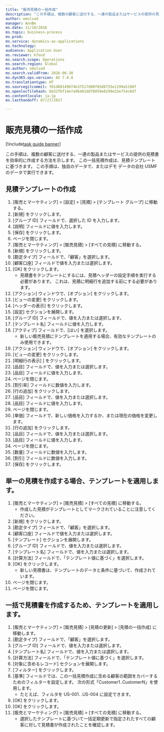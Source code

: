 ```yaml
--- 
title: "販売見積の一括作成"
description: "この手順は、複数の顧客に送付する、一連の製品またはサービスの提供の見積書を効率的に作成する方法を示します。"
author: omulvad
manager: AnnBe
ms.date: 11/10/2016
ms.topic: business-process
ms.prod: 
ms.service: dynamics-ax-applications
ms.technology: 
audience: Application User
ms.reviewer: kfend
ms.search.scope: Operations
ms.search.region: Global
ms.author: omulvad
ms.search.validFrom: 2016-06-30
ms.dyn365.ops.version: AX 7.0.0
ms.translationtype: HT
ms.sourcegitcommit: f01d88149074b37517d00f03d8f55e1199a5198f
ms.openlocfilehash: bb32fbf14e7a96481dd78059e0299e33e754c0d7
ms.contentlocale: ja-jp
ms.lasthandoff: 07/27/2017

---
```

# <a name="mass-create-sales-quotations"></a>販売見積の一括作成

[!include[task guide banner](../../includes/task-guide-banner.md)]

この手順は、複数の顧客に送付する、一連の製品またはサービスの提供の見積書を効率的に作成する方法を示します。 この一括見積作成は、見積テンプレートに基づきます。 この手順は、独自のデータで、またはデモ データの会社 USMF のデータで実行できます。


## <a name="create-a-quotation-template"></a>見積テンプレートの作成
1. [販売とマーケティング] > [設定] > [見積] > [テンプレート グループ] に移動する。
2. [新規] をクリックします。
3. [グループ ID] フィールドで、選択した ID を入力します。
4. [説明] フィールドに値を入力します。
5. [保存] をクリックします。
6. ページを閉じます。
7. [販売とマーケティング] > [販売見積] > [すべての見積] に移動する。
8. [新規] をクリックします。
9. [勘定タイプ] フィールドで、「顧客」を選択します。
10. [顧客口座] フィールドで値を入力または選択します。
11. [OK] をクリックします。
    * 見積書をテンプレートにするには、見積ヘッダーの設定手順を実行する必要があります。 これは、見積に明細行を追加する前にする必要があります。   
12. [アクション] ウィンドウで、[オプション] をクリックします。
13. [ビューの変更] をクリックします。
14. [ヘッダーの表示] をクリックします。
15. [設定] セクションを展開します。
16. [グループ ID] フィールドで、値を入力または選択します。
17. [テンプレート名] フィールドに値を入力します。
18. [アクティブ] フィールドで、[はい] を選択します。
    * 新しい販売見積にテンプレートを適用する場合、有効なテンプレートのみ使用できます。  
19. [アクション] ウィンドウで、[オプション] をクリックします。
20. [ビューの変更] をクリックします。
21. [明細行の表示] ] をクリックします。
22. [品目] フィールドで、値を入力または選択します。
23. [品目] フィールドに値を入力します。
24. ページを閉じます。
25. [割引率] フィールドに数値を入力します。
26. [行の追加] をクリックします。
27. [品目] フィールドで、値を入力または選択します。
28. [品目] フィールドに値を入力します。
29. ページを閉じます。
30. [単価] フィールドで、新しい価格を入力するか、または現在の価格を変更します。
31. [行の追加] をクリックします。
32. [品目] フィールドで、値を入力または選択します。
33. [品目] フィールドに値を入力します。
34. ページを閉じます。
35. [数量] フィールドに数値を入力します。
36. [割引] フィールドに数値を入力します。
37. [保存] をクリックします。

## <a name="apply-the-template-to-create-a-single-quotation"></a>単一の見積を作成する場合、テンプレートを適用します。
1. [販売とマーケティング] > [販売見積] > [すべての見積] に移動する。
    * 作成した見積がテンプレートとしてマークされていることに注意してください。  
2. [新規] をクリックします。
3. [勘定タイプ] フィールドで、「顧客」を選択します。
4. [顧客口座] フィールドで値を入力または選択します。
5. [テンプレート] セクションを展開します。
6. [グループ ID] フィールドで、値を入力または選択します。
7. [テンプレート名] フィールドで、値を入力または選択します。
8. [計算方法] フィールドで、「テンプレート値に基づく」を選択します。
9. [OK] をクリックします。
    * 新しい見積書は、テンプレートのデータと条件に基づいて、作成されています。  
10. ページを閉じます。
11. ページを閉じます。

## <a name="apply-the-template-to-mass-create-quotations"></a>一括で見積書を作成するため、テンプレートを適用します。
1. [販売とマーケティング] > [販売見積] > [見積の更新] > [見積の一括作成] に移動します。
2. [勘定タイプ] フィールドで、「顧客」を選択します。
3. [グループ ID] フィールドで、値を入力または選択します。
4. [テンプレート名] フィールドで、値を入力または選択します。
5. [計算方法] フィールドで、「テンプレート値に基づく」を選択します。
6. [対象に含めるレコード] セクションを展開します。
7. [フィルター] をクリックします。
8. [基準] フィールドでは、この一括見積作成に含める顧客の範囲をカバーするためのフィルターを設定します。 次の形式「Customer1..CustomerN」を使用します。
    * たとえば、フィルタを US-001. .US-004 に設定できます。  
9. [OK] をクリックします。
10. [OK] をクリックします。
11. [販売とマーケティング] > [販売見積] > [すべての見積] に移動する。
    * 選択したテンプレートに基づいて一括定期更新で指定されたすべての顧客に対して見積書が作成されたことを確認します。  


